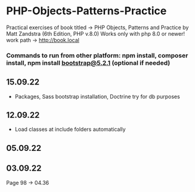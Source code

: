 # PHP-Objects-Patterns-Practice
 Practical exercises of book titled -> PHP Objects, Patterns and Practice by Matt Zandstra (6th Edition, PHP v.8.0)
Works only with php 8.0 or newer!
work path -> http://book.local

### Commands to run from other platform: npm install, composer install, npm install bootstrap@5.2.1 (optional if needed)


## 15.09.22
- Packages, Sass bootstrap installation, Doctrine try for db purposes

## 12.09.22
- Load classes at include folders automatically


## 05.09.22


## 03.09.22
Page 98 -> 04.36